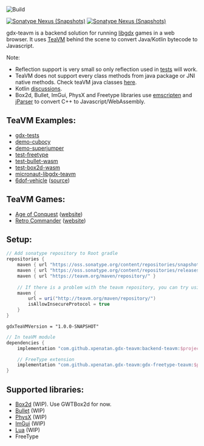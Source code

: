 ![Build](https://github.com/xpenatan/gdx-html5-tools/workflows/Build/badge.svg)

[![Sonatype Nexus (Snapshots)](https://img.shields.io/nexus/r/com.github.xpenatan.gdx-teavm/backend-teavm?nexusVersion=2&server=https%3A%2F%2Foss.sonatype.org&label=release)](https://repo.maven.apache.org/maven2/com/github/xpenatan/gdx-teavm/)
[![Sonatype Nexus (Snapshots)](https://img.shields.io/nexus/s/com.github.xpenatan.gdx-teavm/backend-teavm?server=https%3A%2F%2Foss.sonatype.org&label=snapshot)](https://oss.sonatype.org/content/repositories/snapshots/com/github/xpenatan/gdx-teavm/)

gdx-teavm is a backend solution for running [libgdx](https://github.com/libgdx/libgdx) games in a web browser. It uses [TeaVM](https://github.com/konsoletyper/teavm) behind the scene to convert Java/Kotlin bytecode to Javascript.

Note:
* Reflection support is very small so only reflection used in [tests](https://github.com/konsoletyper/teavm/tree/master/tests/src/test/java/org/teavm/classlib/java/lang/reflect) will work.
* TeaVM does not support every class methods from java package or JNI native methods. Check teaVM java classes [here](https://github.com/konsoletyper/teavm/blob/master/classlib/src/main/java/org/teavm/classlib).
* Kotlin [discussions](https://github.com/libktx/ktx/discussions/443).
* Box2d, Bullet, ImGui, PhysX and Freetype libraries use [emscripten](https://emscripten.org/) and [jParser](https://github.com/xpenatan/jParser) to convert C++ to Javascript/WebAssembly.

## TeaVM Examples:
* [gdx-tests](https://xpenatan.github.io/gdx-teavm/teavm/gdx-tests/)
* [demo-cubocy](https://xpenatan.github.io/gdx-teavm/teavm/demo-cubocy/)
* [demo-superjumper](https://xpenatan.github.io/gdx-teavm/teavm/demo-superjumper/)
* [test-freetype](https://xpenatan.github.io/gdx-teavm/teavm/test-freetype-packtest/)
* [test-bullet-wasm](https://xpenatan.github.io/gdx-teavm/teavm/test-bullet/)
* [test-box2d-wasm](https://xpenatan.github.io/gdx-teavm/teavm/test-box2d/)
* [micronaut-libgdx-teavm](https://github.com/hollingsworthd/micronaut-libgdx-teavm)
* [6dof-vehicle](https://xpenatan.github.io/gdx-6dof-vehicle-demo/teavm/vehicle/) ([source](https://github.com/xpenatan/gdx-6dof-vehicle-demo))

## TeaVM Games:
* [Age of Conquest](https://www.ageofconquest.com/webapp/) ([website](https://www.ageofconquest.com/))
* [Retro Commander](https://www.retrocommander.com/webapp/) ([website](https://www.retrocommander.com/))


## Setup:
```groovy
// Add sonatype repository to Root gradle
repositories {
    maven { url "https://oss.sonatype.org/content/repositories/snapshots/" }
    maven { url "https://oss.sonatype.org/content/repositories/releases/" }
    maven { url "https://teavm.org/maven/repository/" }
    
    // If there is a problem with the teavm repository, you can try using http
    maven {
        url = uri("http://teavm.org/maven/repository/")
        isAllowInsecureProtocol = true
    }
}
```
    gdxTeaVMVersion = "1.0.0-SNAPSHOT"
```groovy
// In teaVM module
dependencies {
    implementation "com.github.xpenatan.gdx-teavm:backend-teavm:$project.gdxTeaVMVersion"

    // FreeType extension
    implementation "com.github.xpenatan.gdx-teavm:gdx-freetype-teavm:$project.gdxTeaVMVersion"
}
```

## Supported libraries:
- [Box2d](https://github.com/xpenatan/gdx-box2d) (WIP). Use GWTBox2d for now.
- [Bullet](https://github.com/xpenatan/gdx-bullet) (WIP)
- [PhysX](https://github.com/xpenatan/gdx-physx) (WIP)
- [ImGui](https://github.com/xpenatan/gdx-imgui) (WIP)
- [Lua](https://github.com/xpenatan/gdx-lua) (WIP)
- FreeType
